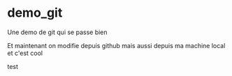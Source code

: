 # demo_git
Une demo de git qui se passe bien

Et maintenant on modifie depuis github
mais aussi depuis ma machine local et c'est cool

test